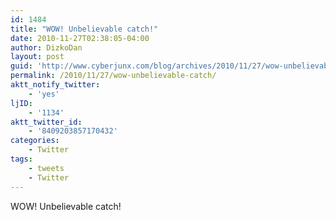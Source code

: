 ```yaml
---
id: 1484
title: "WOW! Unbelievable catch!"
date: 2010-11-27T02:38:05-04:00
author: DizkoDan
layout: post
guid: 'http://www.cyberjunx.com/blog/archives/2010/11/27/wow-unbelievable-catch/'
permalink: /2010/11/27/wow-unbelievable-catch/
aktt_notify_twitter:
    - 'yes'
ljID:
    - '1134'
aktt_twitter_id:
    - '8409203857170432'
categories:
    - Twitter
tags:
    - tweets
    - Twitter
---
```


WOW! Unbelievable catch!